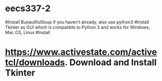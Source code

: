 # eecs337-2
#Install BueautifulSoup if you haven’t already, also use python3
#Install Tkinter as GUI which is compatible to Python 3 and works for Windows, Mac OS, Linux
#Install 
# https://www.activestate.com/activetcl/downloads.  Download and Install Tkinter

